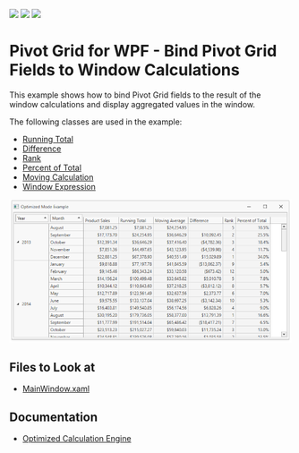 <!-- default badges list -->
![](https://img.shields.io/endpoint?url=https://codecentral.devexpress.com/api/v1/VersionRange/215311843/21.1.5%2B)
[![](https://img.shields.io/badge/Open_in_DevExpress_Support_Center-FF7200?style=flat-square&logo=DevExpress&logoColor=white)](https://supportcenter.devexpress.com/ticket/details/T827757)
[![](https://img.shields.io/badge/📖_How_to_use_DevExpress_Examples-e9f6fc?style=flat-square)](https://docs.devexpress.com/GeneralInformation/403183)
<!-- default badges end -->
<!-- default file list -->

# Pivot Grid for WPF - Bind Pivot Grid Fields to Window Calculations

This example shows how to bind Pivot Grid fields to the result of the window calculations and display aggregated values in the window.

The following classes are used in the example:

- [Running Total](https://docs.devexpress.com/WPF/DevExpress.Xpf.PivotGrid.RunningTotalBinding?p=netframework)
- [Difference](https://docs.devexpress.com/WPF/DevExpress.Xpf.PivotGrid.DifferenceBinding?p=netframework)
- [Rank](https://docs.devexpress.com/WPF/DevExpress.Xpf.PivotGrid.RankBinding?p=netframework)
- [Percent of Total](https://docs.devexpress.com/WPF/DevExpress.Xpf.PivotGrid.PercentOfTotalBinding?p=netframework)
- [Moving Calculation](https://docs.devexpress.com/WPF/DevExpress.Xpf.PivotGrid.MovingCalculationBinding?p=netframework)
- [Window Expression](https://docs.devexpress.com/WPF/DevExpress.Xpf.PivotGrid.WindowExpressionBinding?p=netframework)

![](/images/screenshot.png)

## Files to Look at
* [MainWindow.xaml](./CS/PivotGridOptimizedModeExample/MainWindow.xaml)
<!-- default file list end -->

## Documentation

- [Optimized Calculation Engine](https://docs.devexpress.com/CoreLibraries/401367/devexpress-pivot-grid-core-library/data-processing-engines/pivot-grid-optimized-calculation-engine)
